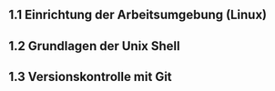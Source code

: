 ## 1.1 Einrichtung der Arbeitsumgebung (Linux)
## 1.2 Grundlagen der Unix Shell
## 1.3 Versionskontrolle mit Git
